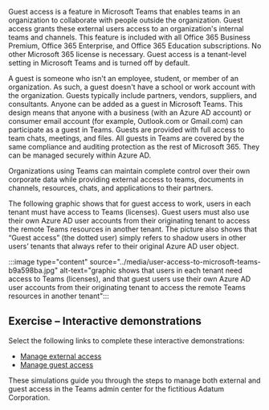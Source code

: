 Guest access is a feature in Microsoft Teams that enables teams in an organization to collaborate with people outside the organization. Guest access grants these external users access to an organization's internal teams and channels. This feature is included with all Office 365 Business Premium, Office 365 Enterprise, and Office 365 Education subscriptions. No other Microsoft 365 license is necessary. Guest access is a tenant-level setting in Microsoft Teams and is turned off by default.

A guest is someone who isn't an employee, student, or member of an organization. As such, a guest doesn't have a school or work account with the organization. Guests typically include partners, vendors, suppliers, and consultants. Anyone can be added as a guest in Microsoft Teams. This design means that anyone with a business (with an Azure AD account) or consumer email account (for example, Outlook.com or Gmail.com) can participate as a guest in Teams. Guests are provided with full access to team chats, meetings, and files. All guests in Teams are covered by the same compliance and auditing protection as the rest of Microsoft 365. They can be managed securely within Azure AD.

Organizations using Teams can maintain complete control over their own corporate data while providing external access to teams, documents in channels, resources, chats, and applications to their partners.

The following graphic shows that for guest access to work, users in each tenant must have access to Teams (licenses). Guest users must also use their own Azure AD user accounts from their originating tenant to access the remote Teams resources in another tenant. The picture also shows that “Guest access” (the dotted user) simply refers to shadow users in other users’ tenants that always refer to their original Azure AD user object.

:::image type="content" source="../media/user-access-to-microsoft-teams-b9a598ba.jpg" alt-text="graphic shows that users in each tenant need access to Teams (licenses), and that guest users use their own Azure AD user accounts from their originating tenant to access the remote Teams resources in another tenant":::


## **Exercise – Interactive demonstrations**

Select the following links to complete these interactive demonstrations:

 -  [Manage external access](https://edxinteractivepage.blob.core.windows.net/edxpages/MS-100/M4-L3-E4-T7/index.html?azure-portal=true)
 -  [Manage guest access](https://edxinteractivepage.blob.core.windows.net/edxpages/MS-100/M4-L3-E4-T8/index.html?azure-portal=true)

These simulations guide you through the steps to manage both external and guest access in the Teams admin center for the fictitious Adatum Corporation.
